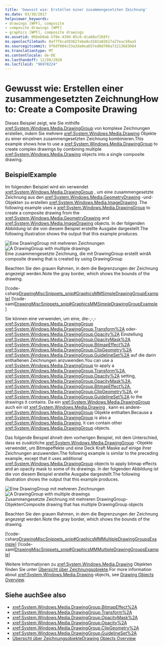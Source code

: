 ```yaml
---
title: 'Gewusst wie: Erstellen einer zusammengesetzten Zeichnung'
ms.date: 03/30/2017
helpviewer_keywords:
- drawings [WPF], composite
- composite drawings [WPF]
- graphics [WPF], composite drawings
ms.assetid: 066eb0ab-5f0e-439d-85c6-dca60af269fc
ms.openlocfilehash: 0af7fbca593627ebe8cd102a02617a27eac50aa5
ms.sourcegitcommit: 9f6df084c53a3da0ea657ed0d708a72213683084
ms.translationtype: MT
ms.contentlocale: de-DE
ms.lasthandoff: 12/09/2020
ms.locfileid: "96978224"
---
```

# <a name="how-to-create-a-composite-drawing"></a><span data-ttu-id="02b6e-102">Gewusst wie: Erstellen einer zusammengesetzten Zeichnung</span><span class="sxs-lookup"><span data-stu-id="02b6e-102">How to: Create a Composite Drawing</span></span>
<span data-ttu-id="02b6e-103">Dieses Beispiel zeigt, wie Sie mithilfe <xref:System.Windows.Media.DrawingGroup> von komplexe Zeichnungen erstellen, indem Sie mehrere <xref:System.Windows.Media.Drawing> Objekte zu einer einzelnen zusammengesetzten Zeichnung kombinieren.</span><span class="sxs-lookup"><span data-stu-id="02b6e-103">This example shows how to use a <xref:System.Windows.Media.DrawingGroup> to create complex drawings by combining multiple <xref:System.Windows.Media.Drawing> objects into a single composite drawing.</span></span>  
  
## <a name="example"></a><span data-ttu-id="02b6e-104">Beispiel</span><span class="sxs-lookup"><span data-stu-id="02b6e-104">Example</span></span>  
 <span data-ttu-id="02b6e-105">Im folgenden Beispiel wird ein verwendet <xref:System.Windows.Media.DrawingGroup> , um eine zusammengesetzte Zeichnung aus den <xref:System.Windows.Media.GeometryDrawing> -und-Objekten zu erstellen <xref:System.Windows.Media.ImageDrawing> .</span><span class="sxs-lookup"><span data-stu-id="02b6e-105">The following example uses a <xref:System.Windows.Media.DrawingGroup> to create a composite drawing from the <xref:System.Windows.Media.GeometryDrawing> and <xref:System.Windows.Media.ImageDrawing> objects.</span></span> <span data-ttu-id="02b6e-106">In der folgenden Abbildung ist die von diesem Beispiel erstellte Ausgabe dargestellt.</span><span class="sxs-lookup"><span data-stu-id="02b6e-106">The following illustration shows the output that this example produces.</span></span>  
  
 <span data-ttu-id="02b6e-107">![Eine DrawingGroup mit mehreren Zeichnungen](./media/graphicsmm-simple.jpg "graphicsmm_simple")</span><span class="sxs-lookup"><span data-stu-id="02b6e-107">![A DrawingGroup with multiple drawings](./media/graphicsmm-simple.jpg "graphicsmm_simple")</span></span>  
<span data-ttu-id="02b6e-108">Eine zusammengesetzte Zeichnung, die mit DrawingGroup erstellt wird</span><span class="sxs-lookup"><span data-stu-id="02b6e-108">A composite drawing that is created by using DrawingGroup</span></span>  
  
 <span data-ttu-id="02b6e-109">Beachten Sie den grauen Rahmen, in dem die Begrenzungen der Zeichnung angezeigt werden.</span><span class="sxs-lookup"><span data-stu-id="02b6e-109">Note the gray border, which shows the bounds of the drawing.</span></span>  
  
 [!code-csharp[DrawingMiscSnippets_snip#GraphicsMMSimpleDrawingGroupExample](~/samples/snippets/csharp/VS_Snippets_Wpf/DrawingMiscSnippets_snip/CSharp/DrawingGroupExample.cs#graphicsmmsimpledrawinggroupexample)]
 [!code-xaml[DrawingMiscSnippets_snip#GraphicsMMSimpleDrawingGroupExample](~/samples/snippets/xaml/VS_Snippets_Wpf/DrawingMiscSnippets_snip/XAML/DrawingGroupExample.xaml#graphicsmmsimpledrawinggroupexample)]  
  
 <span data-ttu-id="02b6e-110">Sie können eine verwenden, um eine, die-,-,- <xref:System.Windows.Media.DrawingGroup> <xref:System.Windows.Media.DrawingGroup.Transform%2A> oder- <xref:System.Windows.Media.DrawingGroup.Opacity%2A> Einstellung <xref:System.Windows.Media.DrawingGroup.OpacityMask%2A> <xref:System.Windows.Media.DrawingGroup.BitmapEffect%2A> <xref:System.Windows.Media.DrawingGroup.ClipGeometry%2A> <xref:System.Windows.Media.DrawingGroup.GuidelineSet%2A> auf die darin enthaltenen Zeichnungen anzuwenden.</span><span class="sxs-lookup"><span data-stu-id="02b6e-110">You can use a <xref:System.Windows.Media.DrawingGroup> to apply a <xref:System.Windows.Media.DrawingGroup.Transform%2A>, <xref:System.Windows.Media.DrawingGroup.Opacity%2A> setting, <xref:System.Windows.Media.DrawingGroup.OpacityMask%2A>, <xref:System.Windows.Media.DrawingGroup.BitmapEffect%2A>, <xref:System.Windows.Media.DrawingGroup.ClipGeometry%2A>, or <xref:System.Windows.Media.DrawingGroup.GuidelineSet%2A> to the drawings it contains.</span></span> <span data-ttu-id="02b6e-111">Da ein <xref:System.Windows.Media.DrawingGroup> auch ein ist <xref:System.Windows.Media.Drawing> , kann es andere- <xref:System.Windows.Media.DrawingGroup> Objekte enthalten.</span><span class="sxs-lookup"><span data-stu-id="02b6e-111">Because a <xref:System.Windows.Media.DrawingGroup> is also a <xref:System.Windows.Media.Drawing>, it can contain other <xref:System.Windows.Media.DrawingGroup> objects.</span></span>  
  
 <span data-ttu-id="02b6e-112">Das folgende Beispiel ähnelt dem vorherigen Beispiel, mit dem Unterschied, dass es zusätzliche <xref:System.Windows.Media.DrawingGroup> -Objekte verwendet, um Bitmapeffekte und eine Deck Kraft Maske auf einige ihrer Zeichnungen anzuwenden.</span><span class="sxs-lookup"><span data-stu-id="02b6e-112">The following example is similar to the preceding example, except that it uses additional <xref:System.Windows.Media.DrawingGroup> objects to apply bitmap effects and an opacity mask to some of its drawings.</span></span> <span data-ttu-id="02b6e-113">In der folgenden Abbildung ist die von diesem Beispiel erstellte Ausgabe dargestellt.</span><span class="sxs-lookup"><span data-stu-id="02b6e-113">The following illustration shows the output that this example produces.</span></span>  
  
 <span data-ttu-id="02b6e-114">![Eine DrawingGroup mit mehreren Zeichnungen](./media/graphicsmm-multiple.jpg "graphicsmm_multiple")</span><span class="sxs-lookup"><span data-stu-id="02b6e-114">![A DrawingGroup with multiple drawings](./media/graphicsmm-multiple.jpg "graphicsmm_multiple")</span></span>  
<span data-ttu-id="02b6e-115">Zusammengesetzte Zeichnung mit mehreren DrawingGroup-Objekten</span><span class="sxs-lookup"><span data-stu-id="02b6e-115">Composite drawing that has multiple DrawingGroup objects</span></span>  
  
 <span data-ttu-id="02b6e-116">Beachten Sie den grauen Rahmen, in dem die Begrenzungen der Zeichnung angezeigt werden.</span><span class="sxs-lookup"><span data-stu-id="02b6e-116">Note the gray border, which shows the bounds of the drawing.</span></span>  
  
 [!code-csharp[DrawingMiscSnippets_snip#GraphicsMMMultipleDrawingGroupsExample](~/samples/snippets/csharp/VS_Snippets_Wpf/DrawingMiscSnippets_snip/CSharp/DrawingGroupExample.cs#graphicsmmmultipledrawinggroupsexample)]
 [!code-xaml[DrawingMiscSnippets_snip#GraphicsMMMultipleDrawingGroupsExample](~/samples/snippets/xaml/VS_Snippets_Wpf/DrawingMiscSnippets_snip/XAML/DrawingGroupExample.xaml#graphicsmmmultipledrawinggroupsexample)]  
  
 <span data-ttu-id="02b6e-117">Weitere Informationen zu <xref:System.Windows.Media.Drawing> Objekten finden Sie unter [Übersicht über Zeichnungsobjekte](drawing-objects-overview.md).</span><span class="sxs-lookup"><span data-stu-id="02b6e-117">For more information about <xref:System.Windows.Media.Drawing> objects, see [Drawing Objects Overview](drawing-objects-overview.md).</span></span>  
  
## <a name="see-also"></a><span data-ttu-id="02b6e-118">Siehe auch</span><span class="sxs-lookup"><span data-stu-id="02b6e-118">See also</span></span>

- <xref:System.Windows.Media.DrawingGroup.BitmapEffect%2A>
- <xref:System.Windows.Media.DrawingGroup.Transform%2A>
- <xref:System.Windows.Media.DrawingGroup.OpacityMask%2A>
- <xref:System.Windows.Media.DrawingGroup.Opacity%2A>
- <xref:System.Windows.Media.DrawingGroup.ClipGeometry%2A>
- <xref:System.Windows.Media.DrawingGroup.GuidelineSet%2A>
- [<span data-ttu-id="02b6e-119">Übersicht über Zeichnungsobjekte</span><span class="sxs-lookup"><span data-stu-id="02b6e-119">Drawing Objects Overview</span></span>](drawing-objects-overview.md)
